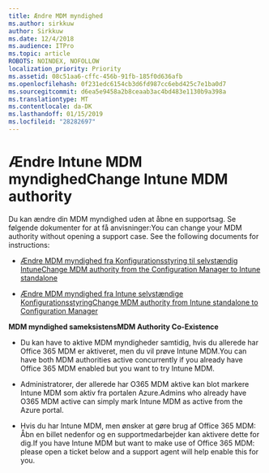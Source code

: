 ```yaml
---
title: Ændre MDM myndighed
ms.author: sirkkuw
author: Sirkkuw
ms.date: 12/4/2018
ms.audience: ITPro
ms.topic: article
ROBOTS: NOINDEX, NOFOLLOW
localization_priority: Priority
ms.assetid: 08c51aa6-cffc-456b-91fb-185f0d636afb
ms.openlocfilehash: 0f231edc6154cb3d6fd987cc6ebd425c7e1ba0d7
ms.sourcegitcommit: d6ea5e9458a2b8ceaab3ac4bd483e1130b9a398a
ms.translationtype: MT
ms.contentlocale: da-DK
ms.lasthandoff: 01/15/2019
ms.locfileid: "28282697"
---
```

# <a name="change-intune-mdm-authority"></a><span data-ttu-id="ee40e-102">Ændre Intune MDM myndighed</span><span class="sxs-lookup"><span data-stu-id="ee40e-102">Change Intune MDM authority</span></span>

<span data-ttu-id="ee40e-p101">Du kan ændre din MDM myndighed uden at åbne en supportsag. Se følgende dokumenter for at få anvisninger:</span><span class="sxs-lookup"><span data-stu-id="ee40e-p101">You can change your MDM authority without opening a support case. See the following documents for instructions:</span></span>
  
- [<span data-ttu-id="ee40e-105">Ændre MDM myndighed fra Konfigurationsstyring til selvstændig Intune</span><span class="sxs-lookup"><span data-stu-id="ee40e-105">Change MDM authority from the Configuration Manager to Intune standalone</span></span>](https://docs.microsoft.com/sccm/mdm/deploy-use/migrate-change-mdm-authority)
    
- [<span data-ttu-id="ee40e-106">Ændre MDM myndighed fra Intune selvstændige Konfigurationsstyring</span><span class="sxs-lookup"><span data-stu-id="ee40e-106">Change MDM authority from Intune standalone to Configuration Manager</span></span>](https://docs.microsoft.com/sccm/mdm/deploy-use/change-mdm-authority)
    
 <span data-ttu-id="ee40e-107">**MDM myndighed sameksistens**</span><span class="sxs-lookup"><span data-stu-id="ee40e-107">**MDM Authority Co-Existence**</span></span>
  
- <span data-ttu-id="ee40e-108">Du kan have to aktive MDM myndigheder samtidig, hvis du allerede har Office 365 MDM er aktiveret, men du vil prøve Intune MDM.</span><span class="sxs-lookup"><span data-stu-id="ee40e-108">You can have both MDM authorities active concurrently if you already have Office 365 MDM enabled but you want to try Intune MDM.</span></span>
    
- <span data-ttu-id="ee40e-109">Administratorer, der allerede har O365 MDM aktive kan blot markere Intune MDM som aktiv fra portalen Azure.</span><span class="sxs-lookup"><span data-stu-id="ee40e-109">Admins who already have O365 MDM active can simply mark Intune MDM as active from the Azure portal.</span></span>
    
- <span data-ttu-id="ee40e-110">Hvis du har Intune MDM, men ønsker at gøre brug af Office 365 MDM: Åbn en billet nedenfor og en supportmedarbejder kan aktivere dette for dig.</span><span class="sxs-lookup"><span data-stu-id="ee40e-110">If you have Intune MDM but want to make use of Office 365 MDM: please open a ticket below and a support agent will help enable this for you.</span></span>
    

